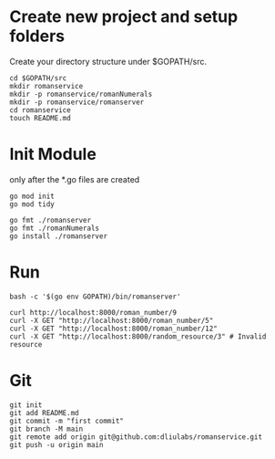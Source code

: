 # Create new project and setup folders

Create your directory structure under $GOPATH/src.

```
cd $GOPATH/src
mkdir romanservice
mkdir -p romanservice/romanNumerals
mkdir -p romanservice/romanserver
cd romanservice
touch README.md
```
# Init Module

only after the *.go files are created

```
go mod init
go mod tidy
```

```
go fmt ./romanserver
go fmt ./romanNumerals
go install ./romanserver
```


# Run

```
bash -c '$(go env GOPATH)/bin/romanserver'

curl http://localhost:8000/roman_number/9
curl -X GET "http://localhost:8000/roman_number/5"
curl -X GET "http://localhost:8000/roman_number/12"
curl -X GET "http://localhost:8000/random_resource/3" # Invalid resource
```

# Git

```
git init
git add README.md
git commit -m "first commit"
git branch -M main
git remote add origin git@github.com:dliulabs/romanservice.git
git push -u origin main
```


